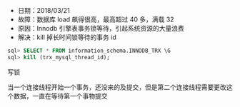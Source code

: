 * 日期：2018/03/21
* 故障：数据库 load 飙得很高，最高超过 40 多，满载 32
* 原因：Innodb 引擎表事务锁等待，引起系统资源的大量浪费
* 解决：kill 掉长时间锁等待的事务 id

```sql
sql> SELECT * FROM information_schema.INNODB_TRX \G
sql> kill (trx_mysql_thread_id);
```

写锁

当一个连接线程开始一个事务，还没来的及提交，但是第二个连接线程需要更改这个数据，一直在等待第一个事物提交

